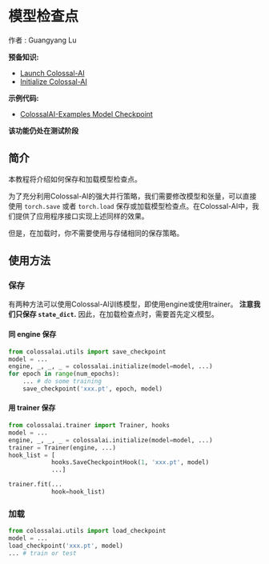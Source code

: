 # 模型检查点

作者 : Guangyang Lu

**预备知识:**
- [Launch Colossal-AI](./launch_colossalai.md)
- [Initialize Colossal-AI](./initialize_features.md)

**示例代码:**
- [ColossalAI-Examples Model Checkpoint](https://github.com/hpcaitech/ColossalAI-Examples/tree/main/utils/checkpoint)

**该功能仍处在测试阶段**

## 简介

本教程将介绍如何保存和加载模型检查点。

为了充分利用Colossal-AI的强大并行策略，我们需要修改模型和张量，可以直接使用 `torch.save` 或者 `torch.load` 保存或加载模型检查点。在Colossal-AI中，我们提供了应用程序接口实现上述同样的效果。

但是，在加载时，你不需要使用与存储相同的保存策略。

## 使用方法

### 保存

有两种方法可以使用Colossal-AI训练模型，即使用engine或使用trainer。
**注意我们只保存 `state_dict`.** 因此，在加载检查点时，需要首先定义模型。

#### 同 engine 保存

```python
from colossalai.utils import save_checkpoint
model = ...
engine, _, _, _ = colossalai.initialize(model=model, ...)
for epoch in range(num_epochs):
    ... # do some training
    save_checkpoint('xxx.pt', epoch, model)
```

#### 用 trainer 保存
```python
from colossalai.trainer import Trainer, hooks
model = ...
engine, _, _, _ = colossalai.initialize(model=model, ...)
trainer = Trainer(engine, ...)
hook_list = [
            hooks.SaveCheckpointHook(1, 'xxx.pt', model)
            ...]

trainer.fit(...
            hook=hook_list)
```

### 加载

```python
from colossalai.utils import load_checkpoint
model = ...
load_checkpoint('xxx.pt', model)
... # train or test
```